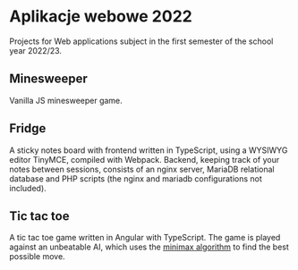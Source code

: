 # Aplikacje webowe 2022

Projects for Web applications subject in the first semester of the school year 2022/23.

## Minesweeper
Vanilla JS minesweeper game.

## Fridge
A sticky notes board with frontend written in TypeScript, using a WYSIWYG editor TinyMCE, compiled with Webpack. Backend, keeping track of your notes between sessions, consists of an nginx server, MariaDB relational database and PHP scripts (the nginx and mariadb configurations not included).

## Tic tac toe
A tic tac toe game written in Angular with TypeScript. The game is played against an unbeatable AI, which uses the [minimax algorithm](https://en.wikipedia.org/wiki/Minimax) to find the best possible move.
